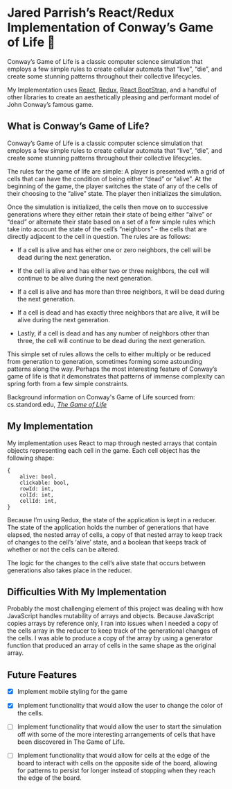 # Jared Parrish’s React/Redux Implementation of Conway’s Game of Life :microbe:

Conway’s Game of Life is a classic computer science simulation that employs a few simple rules to create cellular automata that “live”, “die”, and create some stunning patterns throughout their collective lifecycles.

My Implementation uses [React](https://github.com/facebook/react), [Redux](https://github.com/reduxjs/redux), [React BootStrap](https://github.com/react-bootstrap/react-bootstrap), and a handful of other libraries to create an aesthetically pleasing and performant model of John Conway’s famous game.

## What is Conway’s Game of Life?

Conway’s Game of Life is a classic computer science simulation that employs a few simple rules to create cellular automata that “live”, “die”, and create some stunning patterns throughout their collective lifecycles.

The rules for the game of life are simple: A player is presented with a grid of cells that can have the condition of being either “dead” or “alive”. At the beginning of the game, the player switches the state of any of the cells of their choosing to the “alive” state. The player then initializes the simulation.

Once the simulation is initialized, the cells then move on to successive generations where they either retain their state of being either “alive” or “dead” or alternate their state based on a set of a few simple rules which take into account the state of the cell’s “neighbors” - the cells that are directly adjacent to the cell in question. The rules are as follows:

* If a cell is alive and has either one or zero neighbors, the cell will be dead during the next generation.

* If the cell is alive and has either two or three neighbors, the cell will continue to be alive during the next generation.

* If a cell is alive and has more than three neighbors, it will be dead during the next generation.

* If a cell is dead and has exactly three neighbors that are alive, it will be alive during the next generation.

* Lastly, if a cell is dead and has any number of neighbors other than three, the cell will continue to be dead during the next generation.

This simple set of rules allows the cells to either multiply or be reduced from generation to generation, sometimes forming some astounding patterns along the way. Perhaps the most interesting feature of Conway’s game of life is that it demonstrates that patterns of immense complexity can spring forth from a few simple constraints.

Background information on Conway's Game of Life sourced from: cs.standord.edu, *[The Game of Life](https://cs.stanford.edu/people/eroberts/courses/soco/projects/2001-02/cellular-automata/beginning/howtoplay.html)*

## My Implementation

My implementation uses React to map through nested arrays that contain objects representing each cell in the game. Each cell object has the following shape:

```
{
    alive: bool,
    clickable: bool,
    rowId: int,
    colId: int,
    cellId: int,
}
```
Because I’m using Redux, the state of the application is kept in a reducer. The state of the application holds the number of generations that have elapsed, the nested array of cells, a copy of that nested array to keep track of changes to the cell’s ‘alive’ state, and a boolean that keeps track of whether or not the cells can be altered. 

The logic for the changes to the cell’s alive state that occurs between generations also takes place in the reducer.

## Difficulties With My Implementation

Probably the most challenging element of this project was dealing with how JavaScript handles mutability of arrays and objects. Because JavaScript copies arrays by reference only, I ran into issues when I needed a copy of the cells array in the reducer to keep track of the generational changes of the cells. I was able to produce a copy of the array by using a generator function that produced an array of cells in the same shape as the original array. 

## Future Features

- [x] Implement mobile styling for the game

- [x] Implement functionality that would allow the user to change the color of the cells. 

- [ ] Implement functionality that would allow the user to start the simulation off with some of the more interesting arrangements of cells that have been discovered in The Game of Life.

- [ ] Implement functionality that would allow for cells at the edge of the board to interact with cells on the opposite side of the board, allowing for patterns to persist for longer instead of stopping when they reach the edge of the board. 
 

